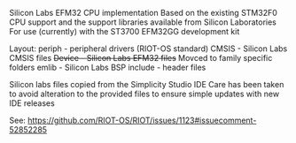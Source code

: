 Silicon Labs EFM32 CPU implementation
Based on the existing STM32F0 CPU support and the support libraries available from Silicon Laboratories
For use (currently) with the ST3700 EFM32GG development kit

Layout:
	periph - peripheral drivers (RIOT-OS standard)
	CMSIS - Silicon Labs CMSIS files
	~~Device - Silicon Labs EFM32 files~~ Movced to family specific folders
	emlib - Silicon Labs BSP
	include - header files
	
Silicon labs files copied from the Simplicity Studio IDE
Care has been taken to avoid alteration to the provided files to ensure simple updates with new IDE releases

See: https://github.com/RIOT-OS/RIOT/issues/1123#issuecomment-52852285